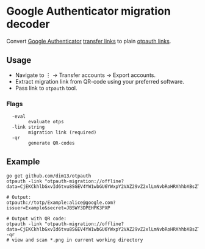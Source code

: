 # Google Authenticator migration decoder

Convert [Google Authenticator](https://play.google.com/store/apps/details?id=com.google.android.apps.authenticator2)
[transfer links](https://github.com/google/google-authenticator-android/issues/118)
to plain [otpauth links](https://github.com/google/google-authenticator/wiki/Key-Uri-Format).

## Usage

* Navigate to ⋮ → Transfer accounts → Export accounts.
* Extract migration link from QR-code using your preferred software.
* Pass link to `otpauth` tool.

### Flags

```
  -eval
    	evaluate otps
  -link string
    	migration link (required)
  -qr
    	generate QR-codes
```

## Example

```
go get github.com/dim13/otpauth
otpauth -link "otpauth-migration://offline?data=CjEKCkhlbGxvId6tvu8SGEV4YW1wbGU6YWxpY2VAZ29vZ2xlLmNvbRoHRXhhbXBsZTAC"

# Output:
otpauth://totp/Example:alice@google.com?issuer=Example&secret=JBSWY3DPEHPK3PXP

# Output with QR code:
otpauth -link "otpauth-migration://offline?data=CjEKCkhlbGxvId6tvu8SGEV4YW1wbGU6YWxpY2VAZ29vZ2xlLmNvbRoHRXhhbXBsZTAC" -qr
# view and scan *.png in current working directory
```
